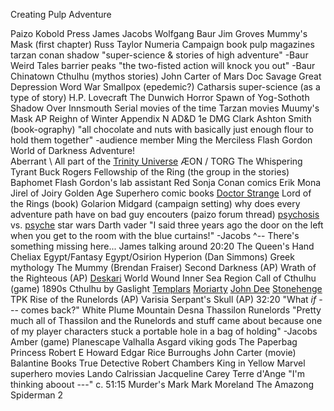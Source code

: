 
Creating Pulp Adventure


Paizo
Kobold Press
James Jacobs
Wolfgang Baur
Jim Groves
Mummy's Mask (first chapter)
Russ Taylor
Numeria Campaign book
pulp magazines
tarzan
conan
shadow
"super-science & stories of high adventure" -Baur
Weird Tales
barrier peaks
"the two-fisted action will knock you out" -Baur
Chinatown
Cthulhu (mythos stories)
John Carter of Mars
Doc Savage
Great Depression
Word War
Smallpox (epedemic?)
Catharsis
super-science (as a type of story)
H.P. Lovecraft
The Dunwich Horror
Spawn of Yog-Sothoth
Shadow Over Innsmouth
Serial movies of the time
Tarzan movies
Muumy's Mask AP
Reighn of Winter
Appendix N
AD&D 1e DMG
Clark Ashton Smith (book-ography)
"all chocolate and nuts with basically just enough flour to hold them together" -audience member
Ming the Merciless
Flash Gordon
World of Darkness
Adventure! \
Aberrant    \ All part of the [Trinity Universe](http://whitewolf.wikia.com/wiki/Trinity_Universe)
ÆON         /
TORG
The Whispering Tyrant
Buck Rogers
Fellowship of the Ring (the group in the stories)
Baphomet
Flash Gordon's lab assistant
Red Sonja
Conan comics
Erik Mona
Jirel of Joiry
Golden Age Superhero comic books
[Doctor Strange](http://marvel.wikia.com/Stephen_Strange_(Earth-616))
Lord of the Rings (book)
Golarion
Midgard (campaign setting)
why does every adventure path have on bad guy encouters (paizo forum thread)
[psychosis](https://en.wikipedia.org/wiki/Psycosis) vs. [psyche](https://en.wikipedia.org/wiki/Psyche_(psychology))
star wars
Darth vader
"I said three years ago    the door on the left when you get to the room with the blue curtains!" -Jacobs
                        ^-- There's something missing here... James talking around 20:20
The Queen's Hand
Cheliax
Egypt/Fantasy Egypt/Osirion
Hyperion (Dan Simmons)
Greek mythology
The Mummy (Brendan Fraiser)
Second Darkness (AP)
Wrath of the Righteous (AP)
[Deskari](http://pathfinderwiki.com/wiki/Deskari)
World Wound
Inner Sea Region
Call of Cthulhu (game)
1890s
Cthulhu by Gaslight
[Templars](https://en.wikipedia.org/wiki/Templars)
[Moriarty](https://en.wikipedia.org/wiki/Professor_Moriarty)
[John Dee](https://en.wikipedia.org/wiki/John_Dee)
[Stonehenge](https://en.wikipedia.org/wiki/Stonehenge)
TPK
Rise of the Runelords (AP)
Varisia
Serpant's Skull (AP)
32:20 "What *if* --- comes back?"
White Plume Mountain
Desna
Thassilon
Runelords
"Pretty much all of Thassilon and the Runelords and stuff came about because one of my player characters stuck a portable hole in a bag of holding" -Jacobs
Amber (game)
Planescape
Valhalla
Asgard
viking gods
The Paperbag Princess
Robert E Howard
Edgar Rice Burroughs
John Carter (movie)
Balantine Books
True Detective
Robert Chambers
King in Yellow
Marvel superhero movies
Lando Calrissian
Jacqueline Carey
Terre d'Ange
"I'm thinking aboout ---"  c. 51:15
Murder's Mark
Mark Moreland
The Amazong Spiderman 2























